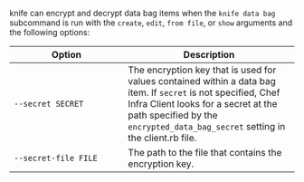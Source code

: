 knife can encrypt and decrypt data bag items when the `knife data bag`
subcommand is run with the `create`, `edit`, `from file`, or `show`
arguments and the following options:

<table>
<colgroup>
<col style="width: 40%" />
<col style="width: 60%" />
</colgroup>
<thead>
<tr class="header">
<th>Option</th>
<th>Description</th>
</tr>
</thead>
<tbody>
<tr class="odd">
<td><code>--secret SECRET</code></td>
<td>The encryption key that is used for values contained within a data bag item. If <code>secret</code> is not specified, Chef Infra Client looks for a secret at the path specified by the <code>encrypted_data_bag_secret</code> setting in the client.rb file.</td>
</tr>
<tr class="even">
<td><code>--secret-file FILE</code></td>
<td>The path to the file that contains the encryption key.</td>
</tr>
</tbody>
</table>